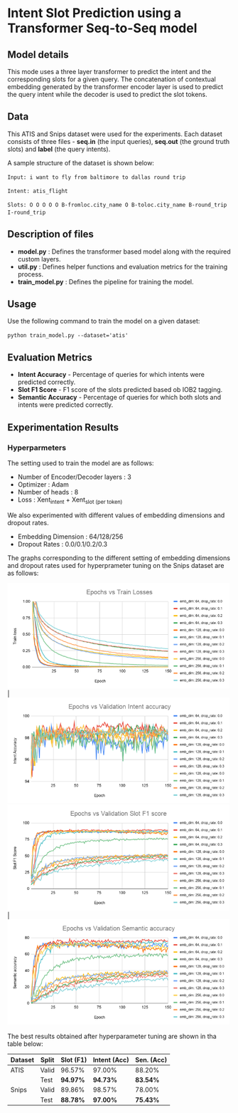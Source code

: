 # Intent Slot Prediction using a Transformer Seq-to-Seq model

## Model details
This mode uses a three layer transformer to predict the intent and the corresponding slots for a given query. The concatenation of contextual embedding generated by the transformer encoder layer is used to predict the query intent while the decoder is used to predict the slot tokens.

## Data
This ATIS and Snips dataset were used for the experiments. Each dataset consists of three files - **seq.in** (the input queries), **seq.out** (the ground truth slots) and **label** (the query intents).

A sample structure of the dataset is shown below:

`Input: i want to fly from baltimore to dallas round trip`

`Intent: atis_flight`

`Slots: O O O O O B-fromloc.city_name O B-toloc.city_name B-round_trip I-round_trip`

## Description of files

- **model.py** : Defines the transformer based model along with the required custom layers.
- **util.py** : Defines helper functions and evaluation metrics for the training process.
- **train_model.py** : Defines the pipeline for training the model.

## Usage

Use the following command to train the model on a given dataset:

`python train_model.py --dataset='atis'`

## Evaluation Metrics
- **Intent Accuracy** - Percentage of queries for which intents were predicted correctly.
- **Slot F1 Score** -  F1 score of the slots predicted based ob IOB2 tagging.
- **Semantic Accuracy** - Percentage of queries for which both slots and intents were predicted correctly.

## Experimentation Results

### Hyperparmeters

The setting used to train the model are as follows:

- Number of Encoder/Decoder layers : 3
- Optimizer : Adam
- Number of heads : 8
- Loss : Xent<sub>intent</sub> + Xent<sub>slot (per token)</sub>

We also experimented with different values of embedding dimensions and dropout rates.

- Embedding Dimension : 64/128/256
- Dropout Rates : 0.0/0.1/0.2/0.3

The graphs corresponding to the different setting of embedding dimensions and dropout rates used for hyperprameter tuning on the Snips dataset are as follows:

<img src="./Images/train_losses.png" width="500"/> | <img src="./Images/intent_accuracies.png" width="500"/> 
<img src="./Images/f1_scores.png" width="500"/> | <img src="./Images/semantic_accuracies.png" width="500"/> 

The best results obtained after hyperparameter tuning are shown in tha table below:

| Dataset | Split | Slot (F1) | Intent (Acc) | Sen. (Acc) |
|---------|-------|-----------|--------------|------------|
| ATIS    | Valid | 96.57%    | 97.00%       | 88.20%     |
|         | Test  | **94.97%** | **94.73%**       | **83.54%**     |
| Snips   | Valid | 89.86%    | 98.57%       | 78.00%     |
|         | Test  | **88.78%**    | **97.00%**       | **75.43%**     |
